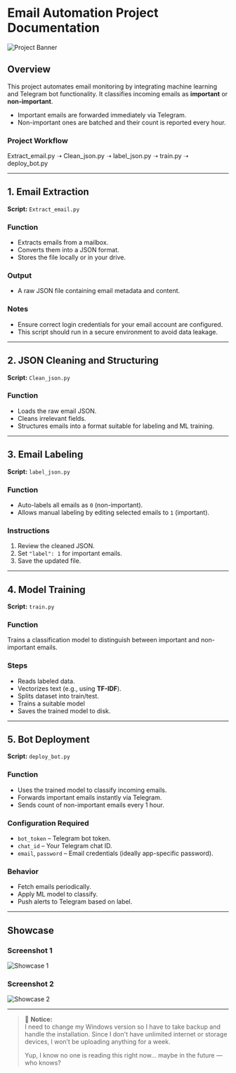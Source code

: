# Email Automation Project Documentation

![Project Banner](https://i.pinimg.com/736x/b5/9c/f5/b59cf5fc60ba1cbc4008830fb309ef3e.jpg)

## Overview
This project automates email monitoring by integrating machine learning and Telegram bot functionality. It classifies incoming emails as **important** or **non-important**. 

- Important emails are forwarded immediately via Telegram.  
- Non-important ones are batched and their count is reported every hour.

### Project Workflow
Extract_email.py ➝ Clean_json.py ➝ label_json.py ➝ train.py ➝ deploy_bot.py


---

## 1. Email Extraction
**Script:** `Extract_email.py`

### Function
- Extracts emails from a mailbox.
- Converts them into a JSON format.
- Stores the file locally or in your drive.

### Output
- A raw JSON file containing email metadata and content.

### Notes
- Ensure correct login credentials for your email account are configured.
- This script should run in a secure environment to avoid data leakage.

---

## 2. JSON Cleaning and Structuring
**Script:** `Clean_json.py`

### Function
- Loads the raw email JSON.
- Cleans irrelevant fields.
- Structures emails into a format suitable for labeling and ML training.

---

## 3. Email Labeling
**Script:** `label_json.py`

### Function
- Auto-labels all emails as `0` (non-important).
- Allows manual labeling by editing selected emails to `1` (important).

### Instructions
1. Review the cleaned JSON.
2. Set `"label": 1` for important emails.
3. Save the updated file.

---

## 4. Model Training
**Script:** `train.py`

### Function
Trains a classification model to distinguish between important and non-important emails.

### Steps
- Reads labeled data.
- Vectorizes text (e.g., using **TF-IDF**).
- Splits dataset into train/test.
- Trains a suitable model 
- Saves the trained model to disk.

---

## 5. Bot Deployment
**Script:** `deploy_bot.py`

### Function
- Uses the trained model to classify incoming emails.
- Forwards important emails instantly via Telegram.
- Sends count of non-important emails every 1 hour.

### Configuration Required
- `bot_token` – Telegram bot token.
- `chat_id` – Your Telegram chat ID.
- `email`, `password` – Email credentials (ideally app-specific password).

### Behavior
- Fetch emails periodically.
- Apply ML model to classify.
- Push alerts to Telegram based on label.

---

## Showcase

### Screenshot 1
![Showcase 1](https://i.ibb.co/8LjvQ6NJ/Untitled-design-1.png)

### Screenshot 2
![Showcase 2](https://i.ibb.co/WvVpKQR7/Untitled-design.png)

---

> 📝 **Notice:**  
> I need to change my Windows version so I have to take backup and handle the installation. Since I don't have unlimited internet or storage devices, I won’t be uploading anything for a week.  
>  
> Yup, I know no one is reading this right now… maybe in the future — who knows?
